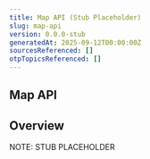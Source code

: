 ```yaml
---
title: Map API (Stub Placeholder)
slug: map-api
version: 0.0.0-stub
generatedAt: 2025-09-12T00:00:00Z
sourcesReferenced: []
otpTopicsReferenced: []
---
```


## Map API

## Overview

NOTE: STUB PLACEHOLDER
